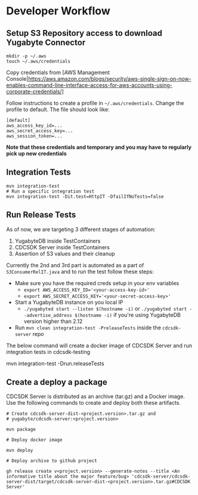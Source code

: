 # Developer Workflow

## Setup S3 Repository access to download Yugabyte Connector


    mkdir -p ~/.aws
    touch ~/.aws/credentials


Copy credentials from [AWS Management
Console|https://aws.amazon.com/blogs/security/aws-single-sign-on-now-enables-command-line-interface-access-for-aws-accounts-using-corporate-credentials/]


Follow instructions to create a profile in `~/.aws/credentials`. Change the
profile to default. The file should look like:


    [default]
    aws_access_key_id=...
    aws_secret_access_key=...
    aws_session_token=...


**Note that these credentials and temporary and you may have to regularly pick
up new credentials**

## Integration Tests


    mvn integration-test
    # Run a specific integration test
    mvn integration-test -Dit.test=HttpIT -DfailIfNoTests=false

## Run Release Tests

As of now, we are targeting 3 different stages of automation:
1. YugabyteDB inside TestContainers
2. CDCSDK Server inside TestContainers
3. Assertion of S3 values and their cleanup

Currently the 2nd and 3rd part is automated as a part of `S3ConsumerRelIT.java` and to run the test follow these steps:
* Make sure you have the required creds setup in your env variables
  * `export AWS_ACCESS_KEY_ID='<your-access-key-id>'`
  * `export AWS_SECRET_ACCESS_KEY='<your-secret-access-key>'`
* Start a YugabyteDB instance on you local IP
  * `./yugabyted start --listen $(hostname -i)` or `./yugabyted start --advertise_address $(hostname -i)` if you're using YugabyteDB version higher than 2.12
* Run `mvn clean integration-test -PreleaseTests` inside the `cdcsdk-server` repo

The below command will create a docker image of CDCSDK Server and run
integration tests in cdcsdk-testing


   mvn integration-test -Drun.releaseTests


## Create a deploy a package

CDCSDK Server is distributed as an archive (tar.gz) and a Docker image. Use the
following commands to create and deploy both these artifacts.


    # Create cdcsdk-server-dist-<project.version>.tar.gz and
    # yugabyte/cdcsdk-server:<project.version>

    mvn package

    # Deploy docker image

    mvn deploy

    # Deploy archive to github project

    gh release create v<project.version> --generate-notes --title <An informative title about the major feature/bug> 'cdcsdk-server/cdcsdk-server-dist/target/cdcsdk-server-dist-<project.version>.tar.gz#CDCSDK Server'
